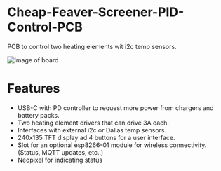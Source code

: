 # Cheap-Feaver-Screener-PID-Control-PCB
PCB to control two heating elements wit i2c temp sensors.

![Image of board](image.png)

# Features
 * USB-C with PD controller to request more power from chargers and battery packs.
 * Two heating element drivers that can drive 3A each.
 * Interfaces with external i2c or Dallas temp sensors.
 * 240x135 TFT display ad 4 buttons for a user interface.
 * Slot for an optional esp8266-01 module for wireless connectivity. (Status, MQTT updates, etc..)
 * Neopixel for indicating status
